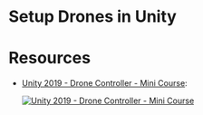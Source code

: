 # Setup Drones in Unity

# Resources
- [Unity 2019 - Drone Controller - Mini Course](https://indiepixel.gumroad.com/l/unitydrones/halfoffdrones):

    [![Unity 2019 - Drone Controller - Mini Course](https://public-files.gumroad.com/16co5ygiu5rkm7pdwnsdzsp7nngp)](https://indiepixel.gumroad.com/l/unitydrones/halfoffdrones)